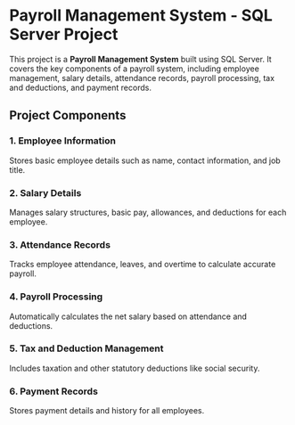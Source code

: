 # Payroll Management System - SQL Server Project

This project is a **Payroll Management System** built using SQL Server. It covers the key components of a payroll system, including employee management, salary details, attendance records, payroll processing, tax and deductions, and payment records.

## Project Components

### 1. Employee Information
Stores basic employee details such as name, contact information, and job title.

### 2. Salary Details
Manages salary structures, basic pay, allowances, and deductions for each employee.

### 3. Attendance Records
Tracks employee attendance, leaves, and overtime to calculate accurate payroll.

### 4. Payroll Processing
Automatically calculates the net salary based on attendance and deductions.

### 5. Tax and Deduction Management
Includes taxation and other statutory deductions like social security.

### 6. Payment Records
Stores payment details and history for all employees.
